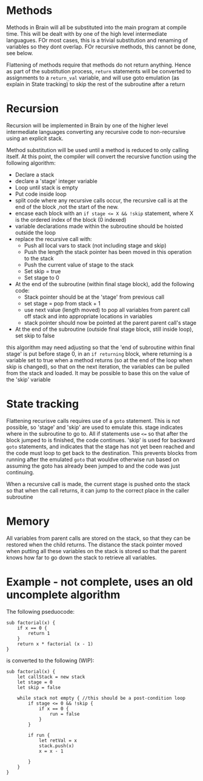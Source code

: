 # Methods

Methods in Brain will all be substituted into the main program at compile time. This will be dealt with by one of the high level intermediate languagues. FOr most cases, this is a trivial substitution and renaming of variables so they dont overlap. FOr recursive methods, this cannot be done, see below.

Flattening of methods require that methods do not return anything. Hence as part of the substitution process, `return` statements will be converted to assignments to a `return_val` variable, and will use goto emulation (as explain in State tracking) to skip the rest of the subroutine after a return

# Recursion

Recursion will be implemented in Brain by one of the higher level intermediate languages converting any recursive code to non-recursive using an explicit stack.

Method substitution will be used until a method is reduced to only calling itself.
At this point, the compiler will convert the recursive function using the following algorithm:

- Declare a stack
- declare a 'stage' integer variable
- Loop until stack is empty
- Put code inside loop
- split code where any recursive calls occur, the recursive call is at the end of the block ,not the start of the new.
- encase each block with an `if stage <= X && !skip` statement, where X is the ordered index of the block (0 indexed)
- variable declarations made within the subroutine should be hoisted outside the loop
- replace the recursive call with:
    - Push all local vars to stack (not including stage and skip)
    - Push the length the stack pointer has been moved in this operation to the stack
    - Push the current value of stage to the stack
    - Set skip = true
    - Set stage to 0
- At the end of the subroutine (within final stage block), add the following code:
    - Stack pointer should be at the 'stage' from previous call
    - set stage = pop from stack + 1
    - use next value (length moved) to pop all variables from parent call off stack and into appropriate locations in variables
    - stack pointer should now be pointed at the parent parent call's stage
- At the end of the subroutine (outside final stage block, still inside loop), set skip to false

this algorithm may need adjusting so that the 'end of subroutine within final stage' is put before stage 0, in an `if returning` block, where returning is a variable set to true when a method returns (so at the end of the loop when skip is changed), so that on the next iteration, the variables can be pulled from the stack and loaded. It may be possible to base this on the value of the 'skip' variable

# State tracking

Flattening recurisve calls requires use of a `goto` statement. This is not possible, so 'stage' and 'skip' are used to emulate this.
stage indicates where in the subroutine to go to. All if statements use `<=` so that after the block jumped to is finished, the code continues. 'skip' is used for backward `goto` statements, and indicates that the stage has not yet been reached and the code must loop to get back to the destination. This prevents blocks from running after the emulated `goto` that wouldve otherwise run based on assuming the goto has already been jumped to and the code was just continuing.

When a recursive call is made, the current stage is pushed onto the stack so that when the call returns, it can jump to the correct place in the caller subroutine

# Memory
All variables from parent calls are stored on the stack, so that they can be restored when the child returns. The distance the stack pointer moved when putting all these variables on the stack is stored so that the parent knows how far to go down the stack to retrieve all variables.

# Example - not complete, uses an old uncomplete algorithm
The following pseduocode:
```
sub factorial(x) {
    if x == 0 {
        return 1
    }
    return x * factorial (x - 1)
}
```
is converted to the following (WIP):
```
sub factorial(x) {
    let callStack = new stack
    let stage = 0
    let skip = false
   
    while stack not empty { //this should be a post-condition loop
        if stage <= 0 && !skip {
            if x == 0 {
                run = false
            }
        }
        
        if run {
            let retVal = x
            stack.push(x)
            x = x - 1
            
        }
    }
}
```